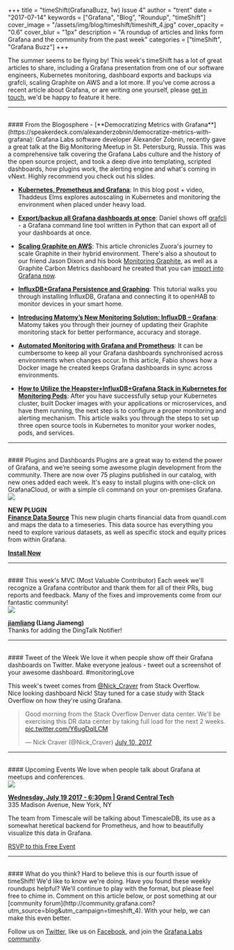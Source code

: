 +++
title = "timeShift(GrafanaBuzz, 1w) Issue 4"
author = "trent"
date = "2017-07-14"
keywords = ["Grafana", "Blog", "Roundup", "timeShift"]
cover_image = "/assets/img/blog/timeshift/timeshift_4.jpg"
cover_opacity = "0.6"
cover_blur = "1px"
description = "A roundup of articles and links form Grafana and the community from the past week"
categories = ["timeShift", "Grafana Buzz"]
+++

The summer seems to be flying by! This week's timeShift has a lot of great articles to share, including a Grafana presentation from one of our software engineers, Kubernetes monitoring, dashboard exports and backups via grafcli, scaling Graphite on AWS and a lot more. If you've come across a recent article about Grafana, or are writing one yourself, please [get in touch](mailto:hello@grafana.com), we'd be happy to feature it here.
<br />
<hr />
<br />
#### From the Blogosphere
- [**Democratizing Metrics with Grafana**](https://speakerdeck.com/alexanderzobnin/democratize-metrics-with-grafana): Grafana Labs software developer Alexander Zobnin, recently gave a great talk at the Big Monitoring Meetup in St. Petersburg, Russia. This was a comprehensive talk covering the Grafana Labs culture and the history of the open source project, and took a deep dive into templating, scripted dashboards, how plugins work, the alerting engine and what's coming in vNext. Highly recommend you check out his slides.

- [**Kubernetes, Prometheus and Grafana**](https://labs.commercetools.com/kubernetes-prometheus-and-grafana-974372008caf): In this blog post + video, Thaddeus Elms explores autoscaling in Kubernetes and monitoring the environment when placed under heavy load.

- [**Export/backup all Grafana dashboards at once**](https://blog.dictvm.org/export-all-grafana-graphs/): Daniel shows off [grafcli](https://github.com/m110/grafcli) - a Grafana command line tool written in Python that can export all of your dashboards at once.

- [**Scaling Graphite on AWS**](https://community.zuora.com/t5/Engineering-Blog/Scaling-Graphite-on-AWS/ba-p/18621): This article chronicles Zuora's journey to scale Graphite in their hybrid environment. There's also a shoutout to our friend Jason Dixon and his book [Monitoring Graphite](http://shop.oreilly.com/product/0636920035794.do), as well as a Graphite Carbon Metrics dashboard he created that you can [import into Grafana now](https://grafana.com/dashboards/311?utm_source=blog&utm_campaign=timeshift_4).

- [**InfluxDB+Grafana Persistence and Graphing**](https://community.openhab.org/t/influxdb-grafana-persistence-and-graphing/13761): This tutorial walks you through installing InfluxDB, Grafana and connecting it to openHAB to monitor devices in your smart home.

- [**Introducing Matomy’s New Monitoring Solution: InfluxDB – Grafana**](http://www.matomy.com/blog/meet-matomys-new-monitoring-solution-influxdb-grafana/): Matomy takes you through their journey of updating their Graphite monitoring stack for better performance, accuracy and storage.

- [**Automated Monitoring with Grafana and Prometheus**](https://serradev.wordpress.com/2017/06/12/automated-monitoring-with-grafana-and-prometheus/): It can be cumbersome to keep all your Grafana dashboards synchronised across environments when changes occur. In this article, Fabio shows how a Docker image he created keeps Grafana dashboards in sync across environments.

- [**How to Utilize the Heapster+InfluxDB+Grafana Stack in Kubernetes for Monitoring Pods**](https://dzone.com/articles/how-to-utilize-the-heapster-influxdb-grafana-stack): After you have successfully setup your Kubernetes cluster, built Docker images with your applications or microservices, and have them running, the next step is to configure a proper monitoring and alerting mechanism. This article walks you through the steps to set up three open source tools in Kubernetes to monitor your worker nodes, pods, and services.

<hr />
<br />
#### Plugins and Dashboards
Plugins are a great way to extend the power of Grafana, and we’re seeing some awesome plugin development from the community. There are now over 75 plugins published in our catalog, with new ones added each week. It's easy to install plugins with one-click on GrafanaCloud, or with a simple cli command on your on-premises Grafana.


<div class="blog-plugin">
	<div class="row row--md-gutters blog-plugin-grid">
		<div class="col col--sm-2 blog-plugin-grid__item">
			<img src="https://grafana.com/api/plugins/ayoungprogrammer-finance-datasource/versions/1.0.0/logos/large" />
		</div>
		<div class="col col--sm-10 blog-plugin-grid__item">
			<p>
				<strong>NEW PLUGIN</strong><br/>
				<a href="https://grafana.com/plugins/ayoungprogrammer-finance-datasource?utm_source=blog&utm_campaign=timeshift_4" target="_blank"><strong>Finance Data Source</strong></a> This new plugin charts financial data from quandl.com and maps the data to a timeseries. This data source has everything you need to explore various datasets, as well as specific stock and equity prices from within Grafana.
			</p>
			<p>
				<a class="btn btn-outline btn-small" href="https://grafana.com/plugins/ayoungprogrammer-finance-datasource?utm_source=blog&utm_campaign=timeshift_4" target="_blank"><strong>Install Now</strong></a>
			</p>
		</div>
	</div>
</div>

<hr />
<br />
#### This week's MVC (Most Valuable Contributor)
Each week we'll recognize a Grafana contributor and thank them for all of their PRs, bug reports and feedback. Many of the fixes and improvements come from our fantastic community!

<div class="blog-plugin">
	<div class="row row--md-gutters blog-plugin-grid">
		<div class="col col--sm-2 blog-plugin-grid__item">
			<img class="mvc" src="https://avatars2.githubusercontent.com/u/1405049?v=3&s=460" />
		</div>
		<div class="col col--sm-10 blog-plugin-grid__item">
			<p>
				<strong><a href="https://github.com/jiamliang">jiamliang</a> (Liang Jiameng)</strong><br/>
				Thanks for adding the DingTalk Notifier!
			</p>
		</div>
	</div>
</div>

<hr />
<br />
#### Tweet of the Week
We love it when people show off their Grafana dashboards on Twitter. Make everyone jealous - tweet out a screenshot of your awesome dashboard. #monitoringLove
<p>This week's tweet comes from <a href="http://twitter.com/Nick_Craver">@Nick_Craver</a> from Stack Overflow.
<br />
Nice looking dashboard Nick! Stay tuned for a case study with Stack Overflow on how they're using Grafana.</p>
<blockquote class="twitter-tweet" data-lang="en"><p lang="en" dir="ltr">Good morning from the Stack Overflow Denver data center. We&#39;ll be exercising this DR data center by taking full load for the next 2 weeks. <a href="https://t.co/Y6ugDqlLCM">pic.twitter.com/Y6ugDqlLCM</a></p>&mdash; Nick Craver (@Nick_Craver) <a href="https://twitter.com/Nick_Craver/status/884406642212827136">July 10, 2017</a></blockquote>
<script async src="//platform.twitter.com/widgets.js" charset="utf-8"></script>
<hr />
<br />
#### Upcoming Events
We love when people talk about Grafana at meetups and conferences.

<div class="blog-plugin">
	<div class="row row--md-gutters blog-plugin-grid">
		<div class="col col--sm-2 blog-plugin-grid__item">
			<img class="mvc" src="https://grafana.com/dist/be549efadb3b3f376edc6c44a1779857.png" />
		</div>
		<div class="col col--sm-10 blog-plugin-grid__item">
			<p> 
				<a href="https://www.meetup.com/NYC-Metrics-and-Monitoring/events/241181601/"><strong>Wednesday, July 19 2017 - 6:30pm | Grand Central Tech</strong></a> 
				<br />
				335 Madison Avenue, New York, NY
			</p>
			<p>
				The team from Timescale will be talking about TimescaleDB, its use as a somewhat heretical backend for Prometheus, and how to beautifully visualize this data in Grafana. 
			</p>
				<a class="btn btn-small btn-small" href="https://www.meetup.com/NYC-Metrics-and-Monitoring/events/241181601/">RSVP to this Free Event</a>
		</div>
	</div>
</div>

<hr />
<br />
#### What do you think?
Hard to believe this is our fourth issue of timeShift! We'd like to know we're doing. Have you found these weekly roundups helpful? We'll continue to play with the format, but please feel free to chime in. Comment on this article below, or post something at our [community forum](http://community.grafana.com?utm_source=blog&utm_campaign=timeshift_4). With your help, we can make this even better.

Follow us on [Twitter](http://twitter.com/grafana), like us on [Facebook](http://facebook.com/grafana), and join the [Grafana Labs community](http://grafana.com/signup?utm_source=blog&utm_campaign=timeshift_4).